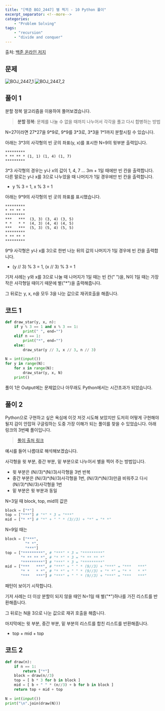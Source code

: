 ```yaml
---
title: "[백준 BOJ_2447] 별 찍기 - 10 Python 풀이"
excerpt_separator: <!--more-->
categories: 
    - "Problem Solving"
tags: 
    - "recursion"
    - "divide and conquer"
---
```

출처: [백준 온라인 저지](https://www.acmicpc.net/problem/2447)

## 문제
![BOJ_2447_1](https://user-images.githubusercontent.com/59808674/114319689-76a14680-9b4d-11eb-98ee-e982db3e9c27.PNG)
![BOJ_2447_2](https://user-images.githubusercontent.com/59808674/114319690-77d27380-9b4d-11eb-8851-0ef115159fdc.PNG)

## 풀이 1
분할 정복 알고리즘을 이용하여 풀어보겠습니다.  
> **분할 정복**: 문제를 나눌 수 없을 때까지 나누어서 각각을 풀고 다시 합병하는 방법

N=27이라면 27\*27을 9\*9로, 9\*9를 3\*3로, 3\*3을 1\*1까지 분할시킬 수 있습니다.

아래는 3*3의 사각형의 빈 곳의 좌표(y, x)를 표시한 N=9의 윗부분 출력입니다. 
```
*********
* ** ** * (1, 1) (1, 4) (1, 7)
*********
```
3*3 사각형의 경우는 y나 x의 값이 1, 4, 7 ... 3m + 1일 때에만 빈 칸을 출력합니다.  
다른 말로는 y나 x를 3으로 나누었을 때 나머지가 1일 경우에만 빈 칸을 출력합니다.  
 - y % 3 = 1, x % 3 = 1  

아래는 9*9의 사각형의 빈 곳의 좌표를 표시했습니다.
```
*********
* ** ** *
********* 
***   ***  (3, 3) (3, 4) (3, 5)
* *   * *  (4, 3) (4, 4) (4, 5)
***   ***  (5, 3) (5, 4) (5, 5)
*********
* ** ** *
*********
```
9*9 사각형은 y나 x를 3으로 한번 나눈 뒤의 값의 나머지가 1일 경우에 빈 칸을 출력합니다.
 - (y // 3) % 3 = 1, (x // 3) % 3 = 1  

기저 사례는 y와 x를 3으로 나눌 때 나머지가 1일 때는 빈 칸(" ")을, 
N이 1일 때는 가장 작은 사각형일 때이기 때문에 별("*")을 출력해줍니다.  

그 뒤로는 y, x, n을 모두 3을 나눈 값으로 재귀호출을 해줍니다.  

## 코드 1
```python
def draw_star(y, x, n):
    if y % 3 == 1 and x % 3 == 1:
        print(" ", end="")
    elif n == 1:
        print("*", end="")
    else:
        draw_star(y // 3, x // 3, n // 3)
    
N = int(input())
for y in range(N):
    for x in range(N):
        draw_star(y, x, N)
    print()
```
풀이 1은 Output에는 문제없으나 아무래도 Python에서는 시간초과가 되었습니다.

## 풀이 2

Python으로 구현하고 싶은 욕심에 이것 저것 시도해 보았지만 도저히 어떻게 구현해야 될지 감이 안잡혀 구글링하는 도중 가장 이해가 되는 풀이를 찾을 수 있었습니다.
아래 링크의 3번째 풀이입니다.

 > [풀이 출처 링크](https://nanarin.tistory.com/203)

예시를 들어 나름대로 해석해보겠습니다.  

사각형을 윗 부분, 중간 부분, 밑 부분으로 나누어서 별을 찍어 주는 방법입니다.  
 - 윗 부분은 (N//3)*(N//3)사각형을 3번 반복  
 - 중간 부분은 (N//3)\*(N//3)사각형을 1번, (N//3)\*(N//3)만큼 비워주고 다시 (N//3)\*(N//3)사각형을 1번  
 - 밑 부분은 윗 부분과 동일 

N=3일 때 block, top, mid의 값은
```python
block = ["*"]
top = ["***"] # "*" * 3 = "***"
mid = ["* *"] # "*" + " " * (3//3) + "*" = "* *"
```
N=9일 때는
```python
block = ["***", 
         "* *", 
         "***"]
top = ["*********", # "***" * 3 = "*********"
       "* ** ** *", # "* *" * 3 = "* ** ** *"
       "*********"] # "***" * 3 = "*********"
mid = ["***   ***", # "***" + " " * (9//3) + "***" = "***   ***"
       "* *   * *", # "* *" + " " * (9//3) + "* *" = "* *   * *"
       "***   ***"] # "***" + " " * (9//3) + "***" = "***   ***"
```
패턴이 보이기 시작합니다.  

기저 사례는 더 이상 분할이 되지 않을 때인 N=1일 때 별("*")하나를 가진 리스트를 반환해줍니다.  

그 뒤로는 N을 3으로 나눈 값으로 재귀 호출을 해줍니다.  

마지막에는 윗 부분, 중간 부분, 밑 부분의 리스트를 합친 리스트를 반환해줍니다.
 - top + mid + top

## 코드 2
```python
def draw(n):
    if n == 1:
        return ["*"]
    block = draw(n//3)
    top = [ b * 3 for b in block ]
    mid = [ b + " " * (n//3) + b for b in block ]
    return top + mid + top
    
N = int(input())
print("\n".join(draw(N)))
```